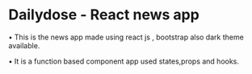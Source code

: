 # Dailydose - React news app

• This is the news app made using react js , bootstrap also dark theme available.

• It is a function based component app used states,props and hooks.
